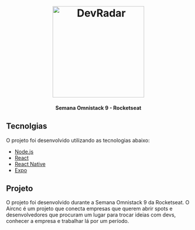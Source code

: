 <h1 align="center">
    <img alt="DevRadar" title="Projeto DevRadar" src="https://github.com/Rocketseat/semana-omnistack-9/raw/master/.github/logo.png" width="250px" />
</h1>

<h4 align="center">Semana Omnistack 9 - Rocketseat</h4>

## Tecnolgias

O projeto foi desenvolvido utilizando as tecnologias abaixo:

- [Node.js](https://nodejs.org/en/)
- [React](https://reactjs.org)
- [React Native](https://facebook.github.io/react-native/)
- [Expo](https://expo.io/)

## Projeto

O projeto foi desenvolvido durante a Semana Omnistack 9 da Rocketseat.
O Aircnc é um projeto que conecta empresas que querem abrir spots e desenvolvedores que procuram um lugar para trocar ideias com devs, conhecer a empresa e trabalhar lá por um período.
